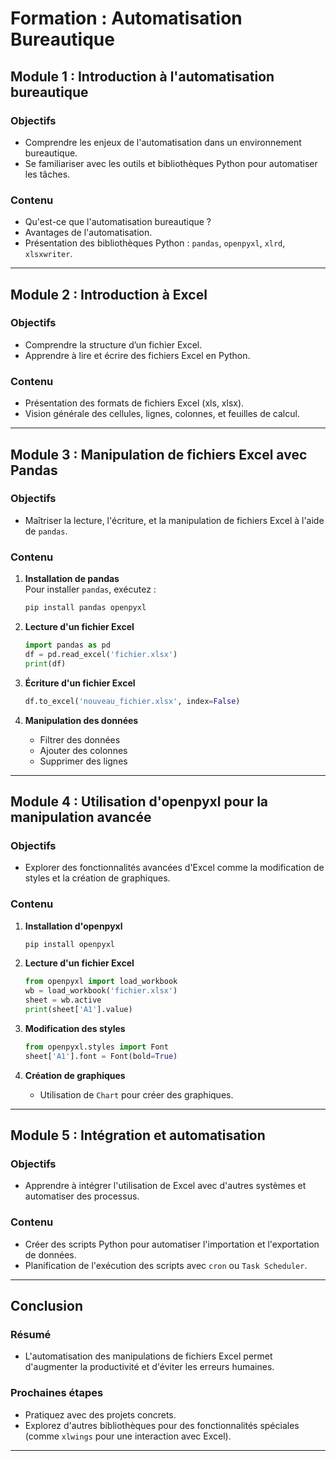 # Formation : Automatisation Bureautique

## Module 1 : Introduction à l'automatisation bureautique

### Objectifs
- Comprendre les enjeux de l'automatisation dans un environnement bureautique.
- Se familiariser avec les outils et bibliothèques Python pour automatiser les tâches.

### Contenu
- Qu'est-ce que l'automatisation bureautique ?
- Avantages de l'automatisation.
- Présentation des bibliothèques Python : `pandas`, `openpyxl`, `xlrd`, `xlsxwriter`.

---

## Module 2 : Introduction à Excel

### Objectifs
- Comprendre la structure d’un fichier Excel.
- Apprendre à lire et écrire des fichiers Excel en Python.

### Contenu
- Présentation des formats de fichiers Excel (xls, xlsx).
- Vision générale des cellules, lignes, colonnes, et feuilles de calcul.

---

## Module 3 : Manipulation de fichiers Excel avec Pandas

### Objectifs
- Maîtriser la lecture, l'écriture, et la manipulation de fichiers Excel à l'aide de `pandas`.

### Contenu
1. **Installation de pandas**  
   Pour installer `pandas`, exécutez :  
   ```bash
   pip install pandas openpyxl
   ```  

2. **Lecture d'un fichier Excel**  
   ```python
   import pandas as pd  
   df = pd.read_excel('fichier.xlsx')  
   print(df)
   ```  

3. **Écriture d'un fichier Excel**  
   ```python
   df.to_excel('nouveau_fichier.xlsx', index=False)
   ```  

4. **Manipulation des données**  
   - Filtrer des données  
   - Ajouter des colonnes  
   - Supprimer des lignes  

---

## Module 4 : Utilisation d'openpyxl pour la manipulation avancée

### Objectifs
- Explorer des fonctionnalités avancées d'Excel comme la modification de styles et la création de graphiques.

### Contenu
1. **Installation d'openpyxl**  
   ```bash
   pip install openpyxl
   ```  

2. **Lecture d'un fichier Excel**  
   ```python
   from openpyxl import load_workbook  
   wb = load_workbook('fichier.xlsx')  
   sheet = wb.active  
   print(sheet['A1'].value)
   ```  

3. **Modification des styles**  
   ```python
   from openpyxl.styles import Font  
   sheet['A1'].font = Font(bold=True)
   ```  

4. **Création de graphiques**  
   - Utilisation de `Chart` pour créer des graphiques.

---

## Module 5 : Intégration et automatisation

### Objectifs
- Apprendre à intégrer l'utilisation de Excel avec d'autres systèmes et automatiser des processus.

### Contenu
- Créer des scripts Python pour automatiser l'importation et l'exportation de données.
- Planification de l'exécution des scripts avec `cron` ou `Task Scheduler`.

---

## Conclusion

### Résumé
- L'automatisation des manipulations de fichiers Excel permet d'augmenter la productivité et d'éviter les erreurs humaines.

### Prochaines étapes
- Pratiquez avec des projets concrets.
- Explorez d'autres bibliothèques pour des fonctionnalités spéciales (comme `xlwings` pour une interaction avec Excel).  

---